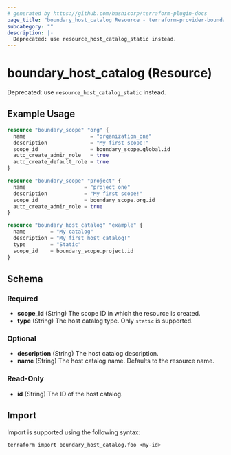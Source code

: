 ```yaml
---
# generated by https://github.com/hashicorp/terraform-plugin-docs
page_title: "boundary_host_catalog Resource - terraform-provider-boundary"
subcategory: ""
description: |-
  Deprecated: use resource_host_catalog_static instead.
---
```


# boundary_host_catalog (Resource)

Deprecated: use `resource_host_catalog_static` instead.

## Example Usage

```terraform
resource "boundary_scope" "org" {
  name                     = "organization_one"
  description              = "My first scope!"
  scope_id                 = boundary_scope.global.id
  auto_create_admin_role   = true
  auto_create_default_role = true
}

resource "boundary_scope" "project" {
  name                   = "project_one"
  description            = "My first scope!"
  scope_id               = boundary_scope.org.id
  auto_create_admin_role = true
}

resource "boundary_host_catalog" "example" {
  name        = "My catalog"
  description = "My first host catalog!"
  type        = "Static"
  scope_id    = boundary_scope.project.id
}
```

<!-- schema generated by tfplugindocs -->
## Schema

### Required

- **scope_id** (String) The scope ID in which the resource is created.
- **type** (String) The host catalog type. Only `static` is supported.

### Optional

- **description** (String) The host catalog description.
- **name** (String) The host catalog name. Defaults to the resource name.

### Read-Only

- **id** (String) The ID of the host catalog.

## Import

Import is supported using the following syntax:

```shell
terraform import boundary_host_catalog.foo <my-id>
```

